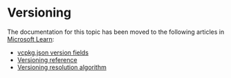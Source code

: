 # Versioning

The documentation for this topic has been moved to the following articles in [Microsoft Learn](https://learn.microsoft.com/vcpkg):

* [vcpkg.json version fields](https://learn.microsoft.com/vcpkg/reference/vcpkg-json#version)
* [Versioning reference](https://learn.microsoft.com/vcpkg/users/versioning)
* [Versioning resolution algorithm](https://learn.microsoft.com/vcpkg/users/versioning.concepts)
